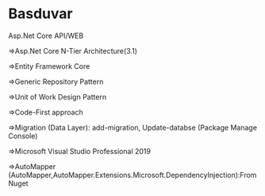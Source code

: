 # Basduvar
Asp.Net Core API/WEB

=>Asp.Net Core  N-Tier Architecture(3.1)

=>Entity Framework Core

=>Generic Repository Pattern

=>Unit of Work Design Pattern

=>Code-First approach 

=>Migration (Data Layer): add-migration, Update-databse (Package Manage Console)

=>Microsoft Visual Studio Professional 2019 

=>AutoMapper (AutoMapper,AutoMapper.Extensions.Microsoft.DependencyInjection):From Nuget 
